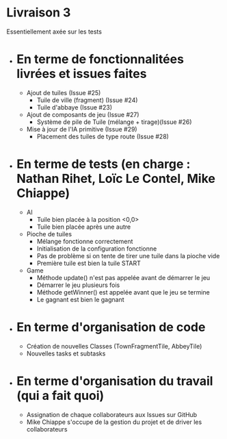 # Livraison 3

Essentiellement axée sur les tests

- # En terme de fonctionnalitées livrées et issues faites
    - Ajout de tuiles (Issue #25)
        - Tuile de ville (fragment) (Issue #24)
        - Tuile d'abbaye (Issue #23)
    - Ajout de composants de jeu (Issue #27)
        - Système de pile de Tuile (mélange + tirage)(Issue #26)
    - Mise à jour de l'IA primitive (Issue #29)
        - Placement des tuiles de type route (Issue #28)


- # En terme de tests (en charge : Nathan Rihet, Loïc Le Contel, Mike Chiappe)
    - AI
        - Tuile bien placée à la position <0,0>
        - Tuile bien placée après une autre
    - Pioche de tuiles
        - Mélange fonctionne correctement
        - Initialisation de la configuration fonctionne
        - Pas de problème si on tente de tirer une tuile dans la pioche vide
        - Première tuile est bien la tuile START
    - Game
        - Méthode update() n'est pas appelée avant de démarrer le jeu
        - Démarrer le jeu plusieurs fois
        - Méthode getWinner() est appelée avant que le jeu se termine
        - Le gagnant est bien le gagnant

- # En terme d'organisation de code
    - Création de nouvelles Classes (TownFragmentTile, AbbeyTile)
    - Nouvelles tasks et subtasks


- # En terme d'organisation du travail (qui a fait quoi)
    - Assignation de chaque collaborateurs aux Issues sur GitHub
    - Mike Chiappe s'occupe de la gestion du projet et de driver les collaborateurs

